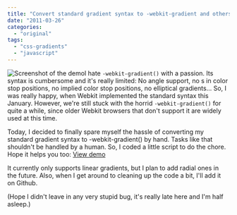 ```yaml
---
title: "Convert standard gradient syntax to -webkit-gradient and others"
date: "2011-03-26"
categories: 
  - "original"
tags: 
  - "css-gradients"
  - "javascript"
---
```


![Screenshot of the demo](http://lea.verou.me/wp-content/uploads/2011/03/cssgradientsplease-screenshot-300x148.png "cssgradientsplease - screenshot")I hate `-webkit-gradient()` with a passion. Its syntax is cumbersome and it's really limited: No angle support, no <length>s in color stop positions, no implied color stop positions, no elliptical gradients... So, I was really happy, when Webkit implemented the standard syntax this January. However, we're still stuck with the horrid `-webkit-gradient()` for quite a while, since older Webkit browsers that don't support it are widely used at this time.

Today, I decided to finally spare myself the hassle of converting my standard gradient syntax to -webkit-gradient() by hand. Tasks like that shouldn't be handled by a human. So, I coded a little script to do the chore. Hope it helps you too: [View demo](http://lea.verou.me/demos/cssgradientsplease/)

It currently only supports linear gradients, but I plan to add radial ones in the future. Also, when I get around to cleaning up the code a bit, I'll add it on Github.

(Hope I didn't leave in any very stupid bug, it's really late here and I'm half asleep.)
